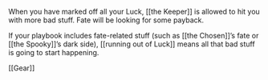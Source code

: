 
When you have marked off all your Luck, [[the Keeper]] is allowed to hit you with more bad stuff. Fate will be looking for some payback.

If your playbook includes fate-related stuff (such as [[the Chosen]]’s fate or [[the Spooky]]’s dark side), [[running out of Luck]] means all that bad stuff is going to start happening.

[[Gear]]
